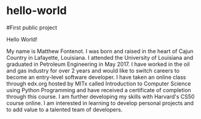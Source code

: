 # hello-world
#First public project

Hello World!

My name is Matthew Fontenot. I was born and raised in the heart of Cajun Country in Lafayette, Louisiana. I attended the University of Louisiana and graduated in Petroleum Engineering in May 2017. I have worked in the oil and gas industry for over 2 years and would like to switch careers to become an entry-level software developer. I have taken an online class through edx.org hosted by MITx called Introduction to Computer Science using Python Programming and have received a certificate of completion through this course. I am further developing my skills with Harvard's CS50 course online. I am interested in learning to develop personal projects and to add value to a talented team of developers.
